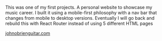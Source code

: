 This was one of my first projects. A personal website to showcase my music career. I built it using a mobile-first philosophy with a nav bar that changes from mobile to desktop versions. Eventually I will go back and rebuild this with React Router instead of using 5 different HTML pages

[johnobrienguitar.com](johnobrienguitar.com)
